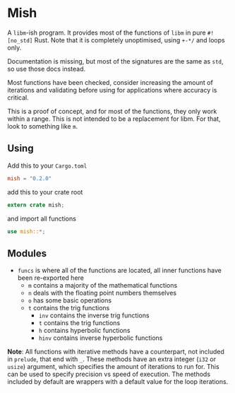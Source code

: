 # Mish

A `libm`-ish program. It provides most of the functions of `libm` in pure `#![no_std]` Rust.
Note that it is completely unoptimised, using `+-*/` and loops only.

Documentation is missing, but most of the signatures are the same as `std`, so use those docs instead.

Most functions have been checked, consider increasing
the amount of iterations and validating before using for applications where accuracy is critical.

This is a proof of concept, and for most of the functions, they only work within a range. This is not
intended to be a replacement for libm. For that, look to something like `m`.

## Using

Add this to your `Cargo.toml`

```toml
mish = "0.2.0"
```

add this to your crate root

```rust
extern crate mish;
```

and import all functions

```rust
use mish::*;
```

## Modules

* `funcs` is where all of the functions are located, all inner functions have been re-exported here
    * `m` contains a majority of the mathematical functions
    * `n` deals with the floating point numbers themselves
    * `o` has some basic operations
    * `t` contains the trig functions
        * `inv` contains the inverse trig functions
        * `t` contains the trig functions
        * `h` contains hyperbolic functions
        * `hinv` contains inverse hyperbolic functions

**Note**: All functions with iterative methods have a counterpart, not included in `prelude`, that end with `_`.
These methods have an extra integer (`i32` or `usize`) argument, which specifies the amount of iterations to run for.
This can be used to specify precision vs speed of execution. The methods included by default are wrappers with a default
value for the loop iterations.
